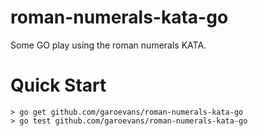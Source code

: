 # roman-numerals-kata-go
Some GO play using the roman numerals KATA.

# Quick Start

```
> go get github.com/garoevans/roman-numerals-kata-go
> go test github.com/garoevans/roman-numerals-kata-go
```
